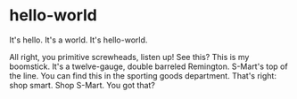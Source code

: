 # hello-world
It's hello. It's a world. It's hello-world.

All right, you primitive screwheads, listen up! See this? This is my boomstick. It's a twelve-gauge, double barreled Remington.
S-Mart's top of the line. You can find this in the sporting goods department. That's right: shop smart. Shop S-Mart. You got that?
